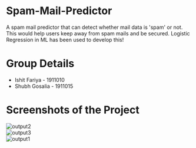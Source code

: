 # Spam-Mail-Predictor
A spam mail predictor that can detect whether mail data is 'spam' or not. This would help users keep away from spam mails and be secured.
Logistic Regression in ML has been used to develop this!

# Group Details
- Ishit Fariya - 1911010
- Shubh Gosalia - 1911015

 # Screenshots of the Project
![output2](https://user-images.githubusercontent.com/75128988/154496676-01a50a15-2af4-4928-b222-0ff0af8bb4f9.JPG)
<br>
![output3](https://user-images.githubusercontent.com/75128988/154496681-27583c02-eba2-49ed-b3b2-94fdca3c066c.JPG)
<br>
![output1](https://user-images.githubusercontent.com/75128988/154496690-895b52cb-289b-4bb0-a6f5-f205231f759b.JPG)
<br>
